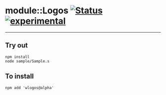 
# module::Logos  [![Status](https://github.com/Wandalen/wLogos/workflows/Publish/badge.svg)](https://github.com/Wandalen/wLogos/actions?query=workflow%3APublish) [![experimental](https://img.shields.io/badge/stability-experimental-orange.svg)](https://github.com/emersion/stability-badges#experimental)

___

## Try out
```
npm install
node sample/Sample.s
```

## To install
```
npm add 'wlogos@alpha'
```

